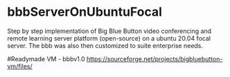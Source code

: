 # bbbServerOnUbuntuFocal
Step by step implementation of Big Blue Button video conferencing and remote learning server platform (open-source) on a ubuntu 20.04  focal server. The bbb was also then customized to suite enterprise needs.

#Readymade VM - bbbv1.0
https://sourceforge.net/projects/bigbluebutton-vm/files/

